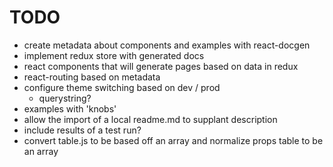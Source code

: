 # TODO
* create metadata about components and examples with react-docgen
* implement redux store with generated docs
* react components that will generate pages based on data in redux
* react-routing based on metadata
* configure theme switching based on dev / prod
  * querystring?
* examples with 'knobs'
* allow the import of a local readme.md to supplant description
* include results of a test run?
* convert table.js to be based off an array and normalize props table to be an array
